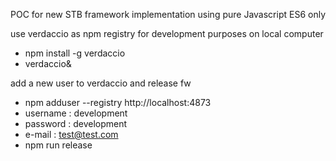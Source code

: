 POC for new STB framework implementation using pure Javascript ES6 only

use verdaccio as npm registry for development purposes on local computer
- npm install -g verdaccio
- verdaccio&

add a new user to verdaccio and release fw
- npm adduser --registry http://localhost:4873
- username : development
- password : development
- e-mail   : test@test.com
- npm run release

